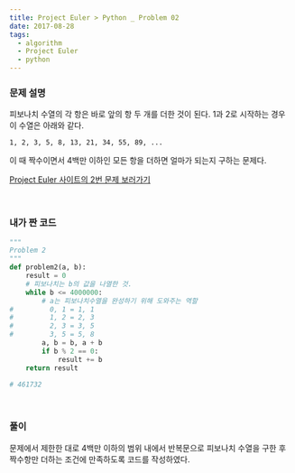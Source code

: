 ```yaml
---
title: Project Euler > Python _ Problem 02
date: 2017-08-28
tags:
  - algorithm
  - Project Euler
  - python
---
```


### 문제 설명

피보나치 수열의 각 항은 바로 앞의 항 두 개를 더한 것이 된다. 1과 2로 시작하는 경우 이 수열은 아래와 같다.

```
1, 2, 3, 5, 8, 13, 21, 34, 55, 89, ...
```

이 때 짝수이면서 4백만 이하인 모든 항을 더하면 얼마가 되는지 구하는 문제다.

[Project Euler 사이트의 2번 문제 보러가기](http://euler.synap.co.kr/prob_detail.php?id=2)

<br>

### 내가 짠 코드

```python
"""
Problem 2
"""
def problem2(a, b):
    result = 0
    # 피보나치는 b의 값을 나열한 것.
    while b <= 4000000:
        # a는 피보나치수열을 완성하기 위해 도와주는 역할
#         0, 1 = 1, 1
#         1, 2 = 2, 3
#         2, 3 = 3, 5
#         3, 5 = 5, 8
        a, b = b, a + b
        if b % 2 == 0:
            result += b
    return result

# 461732
```

<br>

### 풀이

문제에서 제한한 대로 4백만 이하의 범위 내에서 반복문으로 피보나치 수열을 구한 후 짝수항만 더하는 조건에 만족하도록 코드를 작성하였다.

<br>
